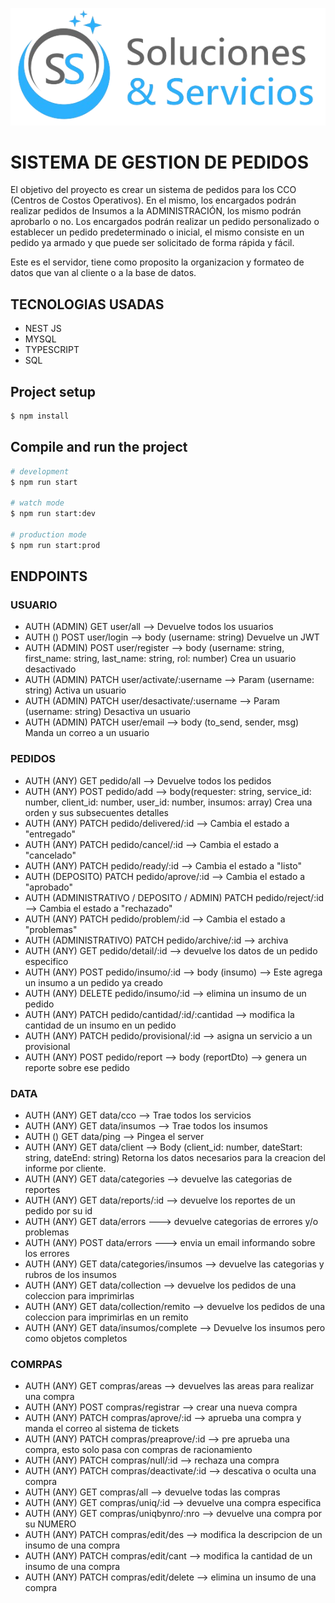 ![alt text](https://raw.githubusercontent.com/LucasMacchi/SGP-SS/refs/heads/main/public/logo_big.webp)

# SISTEMA DE GESTION DE PEDIDOS

El objetivo del proyecto es crear un sistema de pedidos para los CCO (Centros de Costos Operativos). En el mismo, los encargados podrán realizar pedidos de Insumos a la ADMINISTRACIÓN, los mismo podrán aprobarlo o no. 
Los encargados podrán realizar un pedido personalizado o establecer un pedido predeterminado o inicial, el mismo consiste en un pedido ya armado y que puede ser solicitado de forma rápida y fácil.

Este es el servidor, tiene como proposito la organizacion y formateo de datos que van al cliente o a la base de datos.

## TECNOLOGIAS USADAS
- NEST JS
- MYSQL
- TYPESCRIPT
- SQL

## Project setup

```bash
$ npm install
```

## Compile and run the project

```bash
# development
$ npm run start

# watch mode
$ npm run start:dev

# production mode
$ npm run start:prod
```

## ENDPOINTS

### USUARIO
- AUTH (ADMIN) GET user/all --> Devuelve todos los usuarios
- AUTH () POST user/login --> body (username: string) Devuelve un JWT
- AUTH (ADMIN) POST user/register --> body (username: string, first_name: string, last_name: string, rol: number) Crea un usuario desactivado
- AUTH (ADMIN) PATCH user/activate/:username --> Param (username: string) Activa un usuario
- AUTH (ADMIN) PATCH user/desactivate/:username --> Param (username: string) Desactiva un usuario
- AUTH (ADMIN) PATCH user/email --> body (to_send, sender, msg) Manda un correo a un usuario

### PEDIDOS
- AUTH (ANY) GET pedido/all --> Devuelve todos los pedidos
- AUTH (ANY) POST pedido/add --> body(requester: string, service_id: number, client_id: number, user_id: number, insumos: array) Crea una orden y sus subsecuentes detalles
- AUTH (ANY) PATCH pedido/delivered/:id --> Cambia el estado a "entregado"
- AUTH (ANY) PATCH pedido/cancel/:id --> Cambia el estado a "cancelado"
- AUTH (ANY) PATCH pedido/ready/:id --> Cambia el estado a "listo"
- AUTH (DEPOSITO) PATCH pedido/aprove/:id --> Cambia el estado a "aprobado"
- AUTH (ADMINISTRATIVO / DEPOSITO / ADMIN) PATCH pedido/reject/:id --> Cambia el estado a "rechazado"
- AUTH (ANY) PATCH pedido/problem/:id --> Cambia el estado a "problemas"
- AUTH (ADMINISTRATIVO) PATCH pedido/archive/:id --> archiva
- AUTH (ANY) GET pedido/detail/:id --> devuelve los datos de un pedido especifico
- AUTH (ANY) POST pedido/insumo/:id --> body (insumo) --> Este agrega un insumo a un pedido ya creado
- AUTH (ANY) DELETE pedido/insumo/:id --> elimina un insumo de un pedido
- AUTH (ANY) PATCH pedido/cantidad/:id/:cantidad --> modifica la cantidad de un insumo en un pedido
- AUTH (ANY) PATCH pedido/provisional/:id --> asigna un servicio a un provisional
- AUTH (ANY) POST pedido/report --> body (reportDto) --> genera un reporte sobre ese pedido

### DATA
- AUTH (ANY) GET data/cco --> Trae todos los servicios
- AUTH (ANY) GET data/insumos --> Trae todos los insumos
- AUTH () GET data/ping --> Pingea el server
- AUTH (ANY) GET data/client --> Body (client_id: number, dateStart: string, dateEnd: string) Retorna los datos necesarios para la creacion del informe por cliente.
- AUTH (ANY) GET data/categories --> devuelve las categorias de reportes
- AUTH (ANY) GET data/reports/:id --> devuelve los reportes de un pedido por su id
- AUTH (ANY) GET data/errors ---> devuelve categorias de errores y/o problemas
- AUTH (ANY) POST data/errors ---> envia un email informando sobre los errores
- AUTH (ANY) GET data/categories/insumos --> devuelve las categorias y rubros de los insumos
- AUTH (ANY) GET data/collection --> devuelve los pedidos de una coleccion para imprimirlas
- AUTH (ANY) GET data/collection/remito --> devuelve los pedidos de una coleccion para imprimirlas en un remito
- AUTH (ANY) GET data/insumos/complete --> Devuelve los insumos pero como objetos completos

### COMRPAS
- AUTH (ANY) GET compras/areas --> devuelves las areas para realizar una compra
- AUTH (ANY) POST compras/registrar --> crear una nueva compra
- AUTH (ANY) PATCH compras/aprove/:id --> aprueba una compra y manda el correo al sistema de tickets
- AUTH (ANY) PATCH compras/preaprove/:id --> pre aprueba una compra, esto solo pasa con compras de racionamiento
- AUTH (ANY) PATCH compras/null/:id --> rechaza una compra
- AUTH (ANY) PATCH compras/deactivate/:id --> descativa o oculta una compra
- AUTH (ANY) GET compras/all --> devuelve todas las compras
- AUTH (ANY) GET compras/uniq/:id --> devuelve una compra especifica
- AUTH (ANY) GET compras/uniqbynro/:nro --> devuelve una compra por su NUMERO
- AUTH (ANY) PATCH compras/edit/des --> modifica la descripcion de un insumo de una compra
- AUTH (ANY) PATCH compras/edit/cant --> modifica la cantidad de un insumo de una compra
- AUTH (ANY) PATCH compras/edit/delete --> elimina un insumo de una compra







